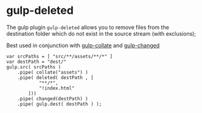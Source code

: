 # gulp-deleted

The gulp plugin `gulp-deleted` allows you to remove files from the destination folder which do not exist in the source stream (with exclusions);
  
Best used in conjunction with [gulp-collate](https://www.npmjs.org/package/gulp-collate) and [gulp-changed](https://www.npmjs.org/package/gulp-changed)  

``` 
var srcPaths = [ "src/**/assets/**/*" ]
var destPath = "dest/"
gulp.src( srcPaths )
	.pipe( collate("assets") )
	.pipe( deleted( destPath , [
			"**/*",
			"!index.html"
		]))
	.pipe( changed(destPath) )
	.pipe( gulp.dest( destPath ) );
```
